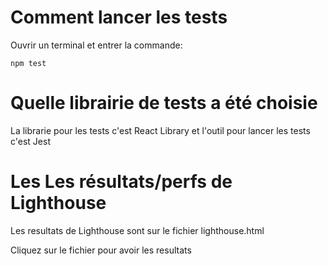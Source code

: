 # Comment lancer les tests

Ouvrir un terminal et entrer la commande:

`npm test ` 

# Quelle librairie de tests a été choisie

La librarie pour les tests c'est React Library et l'outil pour lancer les tests c'est Jest 

# Les Les résultats/perfs de Lighthouse 

Les resultats de Lighthouse sont sur le fichier lighthouse.html

Cliquez sur le fichier pour avoir les resultats 